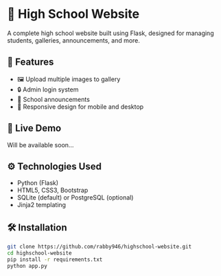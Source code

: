 # 🏫 High School Website

A complete high school website built using Flask, designed for managing students, galleries, announcements, and more.

## 🌟 Features

- 🖼️ Upload multiple images to gallery  
- 🔒 Admin login system  
- 📢 School announcements  
- 📄 Responsive design for mobile and desktop  

## 🚀 Live Demo

Will be available soon…

## ⚙️ Technologies Used

- Python (Flask)  
- HTML5, CSS3, Bootstrap  
- SQLite (default) or PostgreSQL (optional)  
- Jinja2 templating  

## 🛠️ Installation

```bash
git clone https://github.com/rabby946/highschool-website.git
cd highschool-website
pip install -r requirements.txt
python app.py
